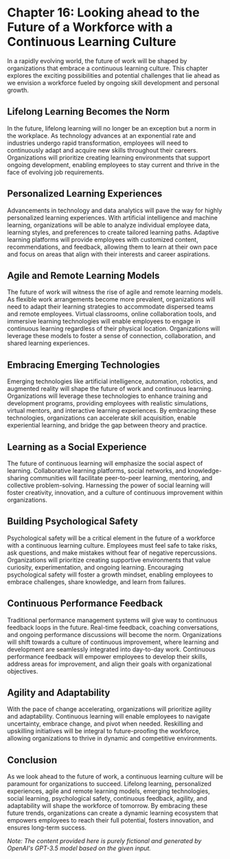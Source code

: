 Chapter 16: Looking ahead to the Future of a Workforce with a Continuous Learning Culture
=========================================================================================

In a rapidly evolving world, the future of work will be shaped by organizations that embrace a continuous learning culture. This chapter explores the exciting possibilities and potential challenges that lie ahead as we envision a workforce fueled by ongoing skill development and personal growth.

Lifelong Learning Becomes the Norm
----------------------------------

In the future, lifelong learning will no longer be an exception but a norm in the workplace. As technology advances at an exponential rate and industries undergo rapid transformation, employees will need to continuously adapt and acquire new skills throughout their careers. Organizations will prioritize creating learning environments that support ongoing development, enabling employees to stay current and thrive in the face of evolving job requirements.

Personalized Learning Experiences
---------------------------------

Advancements in technology and data analytics will pave the way for highly personalized learning experiences. With artificial intelligence and machine learning, organizations will be able to analyze individual employee data, learning styles, and preferences to create tailored learning paths. Adaptive learning platforms will provide employees with customized content, recommendations, and feedback, allowing them to learn at their own pace and focus on areas that align with their interests and career aspirations.

Agile and Remote Learning Models
--------------------------------

The future of work will witness the rise of agile and remote learning models. As flexible work arrangements become more prevalent, organizations will need to adapt their learning strategies to accommodate dispersed teams and remote employees. Virtual classrooms, online collaboration tools, and immersive learning technologies will enable employees to engage in continuous learning regardless of their physical location. Organizations will leverage these models to foster a sense of connection, collaboration, and shared learning experiences.

Embracing Emerging Technologies
-------------------------------

Emerging technologies like artificial intelligence, automation, robotics, and augmented reality will shape the future of work and continuous learning. Organizations will leverage these technologies to enhance training and development programs, providing employees with realistic simulations, virtual mentors, and interactive learning experiences. By embracing these technologies, organizations can accelerate skill acquisition, enable experiential learning, and bridge the gap between theory and practice.

Learning as a Social Experience
-------------------------------

The future of continuous learning will emphasize the social aspect of learning. Collaborative learning platforms, social networks, and knowledge-sharing communities will facilitate peer-to-peer learning, mentoring, and collective problem-solving. Harnessing the power of social learning will foster creativity, innovation, and a culture of continuous improvement within organizations.

Building Psychological Safety
-----------------------------

Psychological safety will be a critical element in the future of a workforce with a continuous learning culture. Employees must feel safe to take risks, ask questions, and make mistakes without fear of negative repercussions. Organizations will prioritize creating supportive environments that value curiosity, experimentation, and ongoing learning. Encouraging psychological safety will foster a growth mindset, enabling employees to embrace challenges, share knowledge, and learn from failures.

Continuous Performance Feedback
-------------------------------

Traditional performance management systems will give way to continuous feedback loops in the future. Real-time feedback, coaching conversations, and ongoing performance discussions will become the norm. Organizations will shift towards a culture of continuous improvement, where learning and development are seamlessly integrated into day-to-day work. Continuous performance feedback will empower employees to develop their skills, address areas for improvement, and align their goals with organizational objectives.

Agility and Adaptability
------------------------

With the pace of change accelerating, organizations will prioritize agility and adaptability. Continuous learning will enable employees to navigate uncertainty, embrace change, and pivot when needed. Reskilling and upskilling initiatives will be integral to future-proofing the workforce, allowing organizations to thrive in dynamic and competitive environments.

Conclusion
----------

As we look ahead to the future of work, a continuous learning culture will be paramount for organizations to succeed. Lifelong learning, personalized experiences, agile and remote learning models, emerging technologies, social learning, psychological safety, continuous feedback, agility, and adaptability will shape the workforce of tomorrow. By embracing these future trends, organizations can create a dynamic learning ecosystem that empowers employees to reach their full potential, fosters innovation, and ensures long-term success.

*Note: The content provided here is purely fictional and generated by OpenAI's GPT-3.5 model based on the given input.*
